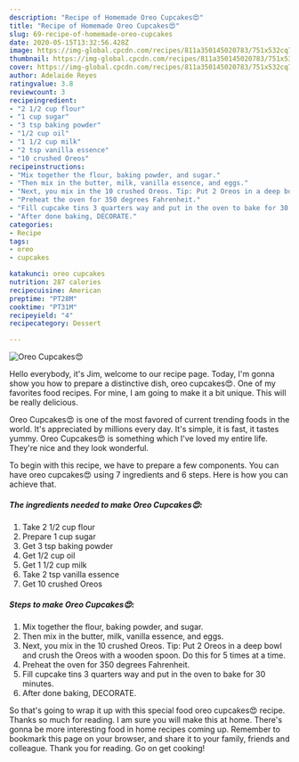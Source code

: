 ```yaml
---
description: "Recipe of Homemade Oreo Cupcakes😍"
title: "Recipe of Homemade Oreo Cupcakes😍"
slug: 69-recipe-of-homemade-oreo-cupcakes
date: 2020-05-15T13:32:56.428Z
image: https://img-global.cpcdn.com/recipes/811a350145020783/751x532cq70/oreo-cupcakes😍-recipe-main-photo.jpg
thumbnail: https://img-global.cpcdn.com/recipes/811a350145020783/751x532cq70/oreo-cupcakes😍-recipe-main-photo.jpg
cover: https://img-global.cpcdn.com/recipes/811a350145020783/751x532cq70/oreo-cupcakes😍-recipe-main-photo.jpg
author: Adelaide Reyes
ratingvalue: 3.8
reviewcount: 3
recipeingredient:
- "2 1/2 cup flour"
- "1 cup sugar"
- "3 tsp baking powder"
- "1/2 cup oil"
- "1 1/2 cup milk"
- "2 tsp vanilla essence"
- "10 crushed Oreos"
recipeinstructions:
- "Mix together the flour, baking powder, and sugar."
- "Then mix in the butter, milk, vanilla essence, and eggs."
- "Next, you mix in the 10 crushed Oreos. Tip: Put 2 Oreos in a deep bowl and crush the Oreos with a wooden spoon. Do this for 5 times at a time."
- "Preheat the oven for 350 degrees Fahrenheit."
- "Fill cupcake tins 3 quarters way and put in the oven to bake for 30 minutes."
- "After done baking, DECORATE."
categories:
- Recipe
tags:
- oreo
- cupcakes

katakunci: oreo cupcakes 
nutrition: 287 calories
recipecuisine: American
preptime: "PT28M"
cooktime: "PT31M"
recipeyield: "4"
recipecategory: Dessert

---
```



![Oreo Cupcakes😍](https://img-global.cpcdn.com/recipes/811a350145020783/751x532cq70/oreo-cupcakes😍-recipe-main-photo.jpg)

Hello everybody, it's Jim, welcome to our recipe page. Today, I'm gonna show you how to prepare a distinctive dish, oreo cupcakes😍. One of my favorites food recipes. For mine, I am going to make it a bit unique. This will be really delicious.

Oreo Cupcakes😍 is one of the most favored of current trending foods in the world. It's appreciated by millions every day. It's simple, it is fast, it tastes yummy. Oreo Cupcakes😍 is something which I've loved my entire life. They're nice and they look wonderful.




To begin with this recipe, we have to prepare a few components. You can have oreo cupcakes😍 using 7 ingredients and 6 steps. Here is how you can achieve that.

<!--inarticleads1-->

##### The ingredients needed to make Oreo Cupcakes😍:

1. Take 2 1/2 cup flour
1. Prepare 1 cup sugar
1. Get 3 tsp baking powder
1. Get 1/2 cup oil
1. Get 1 1/2 cup milk
1. Take 2 tsp vanilla essence
1. Get 10 crushed Oreos




<!--inarticleads2-->

##### Steps to make Oreo Cupcakes😍:

1. Mix together the flour, baking powder, and sugar.
1. Then mix in the butter, milk, vanilla essence, and eggs.
1. Next, you mix in the 10 crushed Oreos. Tip: Put 2 Oreos in a deep bowl and crush the Oreos with a wooden spoon. Do this for 5 times at a time.
1. Preheat the oven for 350 degrees Fahrenheit.
1. Fill cupcake tins 3 quarters way and put in the oven to bake for 30 minutes.
1. After done baking, DECORATE.




So that's going to wrap it up with this special food oreo cupcakes😍 recipe. Thanks so much for reading. I am sure you will make this at home. There's gonna be more interesting food in home recipes coming up. Remember to bookmark this page on your browser, and share it to your family, friends and colleague. Thank you for reading. Go on get cooking!
